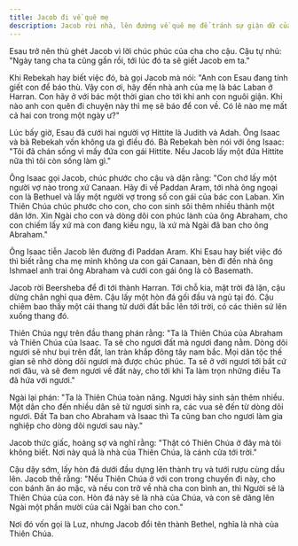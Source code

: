 ```yaml
---
title: Jacob đi về quê mẹ
description: Jacob rời nhà, lên đường về quê mẹ để tránh sự giận dữ của Esau, bắt đầu hành trình mới đầy thử thách và những trải nghiệm tâm linh sâu sắc.
---
```


Esau trở nên thù ghét Jacob vì lời chúc phúc của cha cho cậu. Cậu tự nhủ: "Ngày tang cha ta cũng gần rồi, tới lúc đó ta sẽ giết Jacob em ta."

Khi Rebekah hay biết việc đó, bà gọi Jacob mà nói: "Anh con Esau đang tính giết con để báo thù. Vậy con ơi, hãy đến nhà anh của mẹ là bác Laban ở Harran. Con hãy ở với bác một thời gian cho tới khi anh con nguôi giận. Khi nào anh con quên đi chuyện này thì mẹ sẽ báo để con về. Có lẽ nào mẹ mất cả hai con trong một ngày ư?"

Lúc bấy giờ, Esau đã cưới hai người vợ Hittite là Judith và Adah. Ông Isaac và bà Rebekah vốn không ưa gì điều đó. Bà Rebekah bèn nói với ông Isaac: "Tôi đã chán sống vì mấy đứa con gái Hittite. Nếu Jacob lấy một đứa Hittite nữa thì tôi còn sống làm gì."

Ông Isaac gọi Jacob, chúc phước cho cậu và dặn rằng: "Con chớ lấy một người vợ nào trong xứ Canaan. Hãy đi về Paddan Aram, tới nhà ông ngoại con là Bethuel và lấy một người vợ trong số con gái của bác con Laban. Xin Thiên Chúa chúc phước cho con, cho con sinh sôi thêm nhiều thành một dân lớn. Xin Ngài cho con và dòng dõi con phúc lành của ông Abraham, cho con chiếm lấy xứ mà con đang kiều ngụ, là xứ mà Ngài đã ban cho ông Abraham."

Ông Isaac tiễn Jacob lên đường đi Paddan Aram. Khi Esau hay biết việc đó thì biết rằng cha mẹ mình không ưa con gái Canaan, bèn đi đến nhà ông Ishmael anh trai ông Abraham và cưới con gái ông là cô Basemath.

Jacob rời Beersheba để đi tới thành Harran. Tới chỗ kia, mặt trời đã lặn, cậu dừng chân nghỉ qua đêm. Cậu lấy một hòn đá gối đầu và ngủ tại đó. Cậu chiêm bao thấy một cái thang từ dưới đất bắc lên tới trời, có các thiên sứ lên xuống thang đó.

Thiên Chúa ngự trên đầu thang phán rằng: "Ta là Thiên Chúa của Abraham và Thiên Chúa của Isaac. Ta sẽ cho ngươi đất mà ngươi đang nằm. Dòng dõi ngươi sẽ như bụi trên đất, lan tràn khắp đông tây nam bắc. Mọi dân tộc thế gian sẽ nhờ dòng dõi ngươi mà được chúc phúc. Ta sẽ ở với ngươi tới bất cứ nơi đâu, và sẽ đem ngươi về đất này, cho tới khi Ta làm trọn những điều Ta đã hứa với ngươi."

Ngài lại phán: "Ta là Thiên Chúa toàn năng. Ngươi hãy sinh sản thêm nhiều. Một dân cho đến nhiều dân sẽ từ ngươi sinh ra, các vua sẽ đến từ dòng dõi ngươi. Đất Ta ban cho Abraham và Isaac thì Ta cũng ban cho ngươi làm gia nghiệp cho dòng dõi ngươi sau này."

Jacob thức giấc, hoảng sợ và nghĩ rằng: "Thật có Thiên Chúa ở đây mà tôi không biết. Nơi này quả là nhà của Thiên Chúa, là cánh cửa tới trời."

Cậu dậy sớm, lấy hòn đá dưới đầu dựng lên thành trụ và tưới rượu cùng dầu lên. Jacob thề rằng: "Nếu Thiên Chúa ở với con trong chuyến đi này, cho con bánh ăn áo mặc, và nếu con trở về nhà cha con bình an, thì Người sẽ là Thiên Chúa của con. Hòn đá này sẽ là nhà của Chúa, và con sẽ dâng lên Ngài một phần mười của cải Ngài ban cho con."

Nơi đó vốn gọi là Luz, nhưng Jacob đổi tên thành Bethel, nghĩa là nhà của Thiên Chúa.